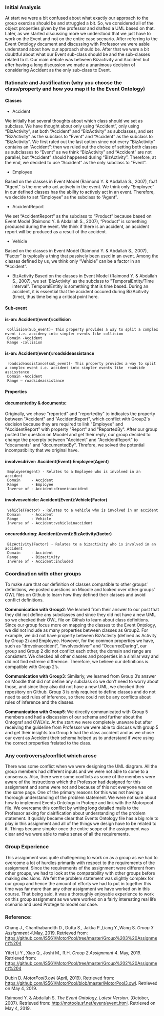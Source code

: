 ### Initial Analysis

At start we were a bit confused about what exactly our approach to the group exercise should be and struggled a bit. So, we considered all of the object properties given by the professor and drafted a UML based on that. Later, as we started discussing more we understood that we just have to work on the Event and not on the entire case scenario. After referring to the Event Ontology document and discussing with Professor we were aable understand about how our approach should be. After that we were a bit doubtful about what our Event sub-class should be and the sub-classes related to it. Our main debate was between Bizactivity and Accident but after having a long discussion we made a unanimous decision of considering Accident as the only sub-class to Event.

### Rationale and Justification (why you choose the class/property and how you map it to the Event Ontology)
#### Classes
- Accident

We initially had several thoughts about which class should we set as subclass. We have thought about only using “Accident”, only using “BizActivity”, set both “Accident” and “BizActivity” as subclasses, and set “BizActivity” as the subclass to “Event” and “Accident” as the subclass to “BizActivity”. We first ruled out the last option since not every “BizActivity” contains an “Accident”; then we ruled out the choice of setting both classes as subclasses to “Event” as we think “BizActivity” and “Accident” are  not parallel, but “Accident” should happened during “BizActivity”. Therefore, at the end, we decided to use “Accident” as the only subclass to “Event”. 

- Employee

Based on the classes in Event Model (Raimond Y. & Abdallah S., 2007), foaf “Agent”  is the one who act actively in the event. We think only “Employee” in our defined classes has the ability to actively act in an event. Therefore, we decide to set “Employee” as the subclass to “Agent”. 

- AccidentReport

We set “AccidentReport” as the subclass to “Product” because based on Event Model (Raimond Y. & Abdallah S., 2007), “Product” is something produced during the event. We think if there is an accident, an accident report will be produced as a result of the accident. 

- Vehicle

Based on the classes in Event Model (Raimond Y. & Abdallah S., 2007), “Factor”  is typically a thing that passively been used in an event. Among the classes defined by us, we think only “Vehicle” can be a factor in an “Accident”.  


- BizActivity
Based on the classes in Event Model (Raimond Y. & Abdallah S., 2007), we set 'BizActivity' as the subclass to "TemporalEntity/Time interval". TemporalEntitiy is something that is time based. During an accident, it is essential that the accident occured during BizAcitivity (time), thus time being a critical point here.

#### Sub-event 

#### is-an: Accident(event):collision
     Collision(Sub_event)- This property provides a way to split a complex event i.e. accideny into simpler events like collision
     Domain -Accident 
     Range -collision 

#### is-an: Accident(event):roadsideassistance
     roadsideassistance(sub_event)- This property provides a way to split a complex event i.e. accident into simpler events like  roadside assisstance        
     Domain -Accident
     Range – roadsideassistance

#### Properties

#### documentedby & documents: 

Originally, we chose "reported" and "reportedby" to indicates the property between "Accident" and "AccidentReport", which conflict with Group2's decision because they are required to link "Employee" and "AccidentReport" with property "Report" and "ReportedBy". After our group posted the question on Moodel and get their reply, our group decided to change the proerpty between "Accident" and "AccidentReport" to "documents" and "documentedBy". Threfore, we solved the potential incompatibility that we original have. 

     
#### involvesdriver: Accident(Event):Employee(Agent)
     Employee(Agent) - Relates to a Employee who is involved in an accident
     Domain     - Accident
     Range      - Employee
     Inverse of - Accident:droveinaccident
     
#### involvesvehicle: Accident(Event):Vehicle(Factor)
     Vehicle(Factor) - Relates to a vehicle who is involved in an accident
     Domain     - Accident
     Range      - Vehicle
     Inverse of - Accident:vehicleinaccident

#### occuredduring: Accident(event):BizActivity(factor)
     BizActivity(Factor) - Relates to a bizactivity who is involved in an accident
     Domain     - Accident
     Range      - Bizactivity
     Inverse of - Accident:included

### Coordination with other groups ###

To make sure that our definition of classes compatible to other groups’ definitions, we posted questions on Moodle and looked over other groups’ OWL files on Github to learn how they defined their classes and avoid conflict definitions. 

**Communication with Group2**: We learned from their answer to our post that they did not define any subclasses and since they did not have a new UML so we checked their OWL file on Github to learn about class definitions. Since our group focus more on mapping the classes to the Event Ontology, we did not include as many properties between classes as Group2. For example, we did not have property between BizActivity (defined as Activity by Group 2) and Employee. However, for the common properties we have, such as “droveinaccident”, “involvesdriver” and “OccurredDuring”, our group and Group 2 did not conflict each other, the domain and range are consistent. We checked all other classes and properties in a similar way and did not find extreme difference. Therefore, we believe our definitions is compatible with Group 2’s. 

**Communication with Group3**: Similarly, we learned from Group 3’s answer on Moodle that did not define any subclass so we don’t need to worry about those, and since they also did not have a new UML, we checked their repository on Github.  Group 3 is only required to define classes and do not need to add rules of inference, so there could not be any conflicts about rules of inference and the classes. 
 
**Communication with Group5**: We directly communicated with Group 5 members and had a discussion of our schema and further about the Ontograf and OWLViz. At the start we were completely unaware but after receiving the guideline from Professor we were able to discuss with group 5 and get their insights too.Group 5 had the class accident and as we chose our event as Accident their schema helped us to understand if were using the correct properties frelated to the class.

### Any controversy/conflict which arose ###
There was some conflict when we were designing the UML diagram. All the group members had different inputs and we were not able to come to a consensus. Also, there were some conflicts as some of the members were aware of the instructions which the Professor had designed for this assignment and some were not and because of this not everyone was on the same page. One of the primary reasons for this was not having a thorough understanding of the problem statement. We were not sure about how to implement Events Ontology in Protege and link with the Motorpool file. We overcame this conflict by writing long detailed mails to the Professor asking for clairification about understanding of the problem statement. It quickly became clear that Events Ontology file has a big role to play in this assignment and all of the things we design have to be related to it. Things became simpler once the entire scope of the assignment was clear and we were able to make sense of all the requirements.

### Group Experience ### 
This assignment was quite challegening to work on as a group as we had to overcome a lot of hurdles primarily with respect to the requirements of the assignment. Since the requirements of the assignment were different from other groups, we had to look at the compatability with other groups before making decisions. We felt the problem statement was slightly complex for our group and hence the amount of efforts we had to put in together this time was far more than any other assignment we have worked on in this course. That being said, it was a thoroughly enjoyable experience to work on this group assignment as we were worked on a fairly interesting real life scenario and used Protege to model our case.

### Reference: 
Chang J., Chanthabandith D., Dutta S., Jakka P.,Liang Y.,Wang S.  *Group 3 Assignment 4*.May, 2019. Retrieved from: https://github.com/IS561/MotorPool/tree/master/Group%203%20Assignment%204

Yifei Li Y., Xiao Q., Joshi M., R.H. *Group 2 Assignment 4*. May, 2019. Retrieved from: https://github.com/IS561/MotorPool/tree/master/Group%202%20Assignment%204

Dubin D. *MotorPool3.owl* (April, 2019). Retrieved from: https://github.com/IS561/MotorPool/blob/master/MotorPool3.owl. Retrieved on May 4, 2019. 

Raimond Y. & Abdallah S. *The Event Ontology, Latest Version*. (October, 2007). Retrieved from: http://motools.sf.net/event/event.html. Retrieved on May 4, 2019.

